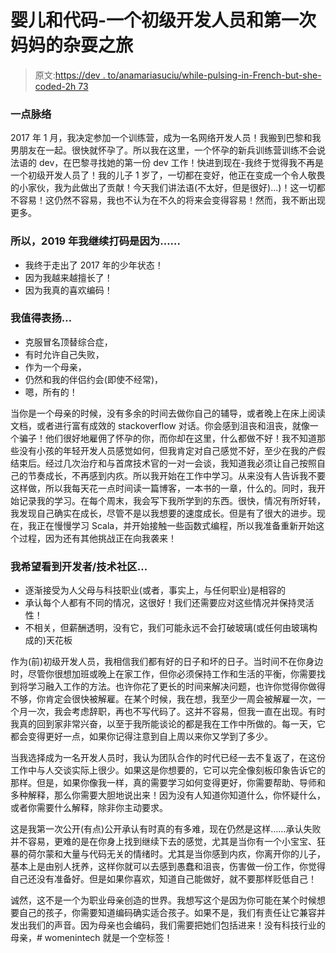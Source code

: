 # 婴儿和代码-一个初级开发人员和第一次妈妈的杂耍之旅

> 原文:[https://dev . to/anamariasuciu/while-pulsing-in-French-but-she-coded-2h 73](https://dev.to/anamariasuciu/while-breastfeeding-in-french-but-she-coded--2h73)

### [](#a-bit-of-context)一点脉络

2017 年 1 月，我决定参加一个训练营，成为一名网络开发人员！我搬到巴黎和我男朋友在一起。很快就怀孕了。所以我在这里，一个怀孕的新兵训练营训练不会说法语的 dev，在巴黎寻找她的第一份 dev 工作！快进到现在-我终于觉得我不再是一个初级开发人员了！我的儿子 1 岁了，一切都在变好，他正在变成一个令人敬畏的小家伙，我为此做出了贡献！今天我们讲法语(不太好，但是很好)...)！这一切都不容易！这仍然不容易，我也不认为在不久的将来会变得容易！然而，我不断出现更多。

### [](#so-i-continue-to-code-in-2019-because)所以，2019 年我继续打码是因为……

*   我终于走出了 2017 年的少年状态！
*   因为我越来越擅长了！
*   因为我真的喜欢编码！

### [](#i-deserve-credit-for)我值得表扬…

*   克服冒名顶替综合症，
*   有时允许自己失败，
*   作为一个母亲，
*   仍然和我的伴侣约会(即使不经常)，
*   嗯，所有的！

当你是一个母亲的时候，没有多余的时间去做你自己的辅导，或者晚上在床上阅读文档，或者进行富有成效的 stackoverflow 对话。你会感到沮丧和沮丧，就像一个骗子！他们很好地雇佣了怀孕的你，而你却在这里，什么都做不好！我不知道那些没有小孩的年轻开发人员感觉如何，但我肯定对自己感觉不好，至少在我的产假结束后。经过几次治疗和与首席技术官的一对一会谈，我知道我必须让自己按照自己的节奏成长，不再感到内疚。所以我开始在工作中学习。从来没有人告诉我不要这样做，所以我每天花一点时间读一篇博客，一本书的一章，什么的。同时，我开始记录我的学习。在每个周末，我会写下我所学到的东西。很快，情况有所好转，我发现自己确实在成长，尽管不是以我想要的速度成长。但是有了很大的进步。现在，我正在慢慢学习 Scala，并开始接触一些函数式编程，所以我准备重新开始这个过程，因为还有其他挑战正在向我袭来！

### [](#i-hope-to-see-developertech-community)我希望看到开发者/技术社区…

*   逐渐接受为人父母与科技职业(或者，事实上，与任何职业)是相容的
*   承认每个人都有不同的情况，这很好！我们还需要应对这些情况并保持灵活性！
*   不相关，但薪酬透明，没有它，我们可能永远不会打破玻璃(或任何由玻璃构成的)天花板

作为(前)初级开发人员，我相信我们都有好的日子和坏的日子。当时间不在你身边时，尽管你很想加班或晚上在家工作，但你必须保持工作和生活的平衡，你需要找到将学习融入工作的方法。也许你花了更长的时间来解决问题，也许你觉得你做得不够，你肯定会很快被解雇。在某个时候，我在想，我至少一周会被解雇一次，一个月一次，我会考虑辞职，再也不写代码了。这并不容易，但我一直在出现。有时我真的回到家非常兴奋，以至于我所能谈论的都是我在工作中所做的。每一天，它都会变得更好一点，如果你记得注意到自上周以来你又学到了多少。

当我选择成为一名开发人员时，我认为团队合作的时代已经一去不复返了，在这份工作中与人交谈实际上很少。如果这是你想要的，它可以完全像刻板印象告诉它的那样。但是，如果你像我一样，真的需要学习如何变得更好，你需要帮助、导师和多种解释，那么你需要大胆地说出来！因为没有人知道你知道什么，你怀疑什么，或者你需要什么解释，除非你主动要求。

这是我第一次公开(有点)公开承认有时真的有多难，现在仍然是这样……承认失败并不容易，更难的是在你身上找到继续下去的感觉，尤其是当你有一个小宝宝、狂暴的荷尔蒙和大量与代码无关的情绪时。尤其是当你感到内疚，你离开你的儿子，基本上是由别人抚养，这样你就可以去感到愚蠢和沮丧，伤害做一份工作，你觉得自己还没有准备好。但是如果你喜欢，知道自己能做好，就不要那样贬低自己！

诚然，这不是一个为职业母亲创造的世界。我想写这个是因为你可能在某个时候想要自己的孩子，你需要知道编码确实适合孩子。如果不是，我们有责任让它兼容并发出我们的声音。因为母亲也会编码，我们需要把她们包括进来！没有科技行业的母亲，# womenintech 就是一个空标签！